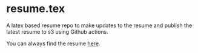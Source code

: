 # resume.tex
A latex based resume repo to make updates to the resume and publish the latest resume to s3 using Github actions.

You can always find the resume [here](https://s3.amazonaws.com/com.dflipflop/resume/Mehul-Sharma.pdf). 
